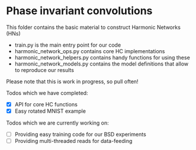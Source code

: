 # Phase invariant convolutions
This folder contains the basic material to construct Harmonic Networks (HNs)
* train.py is the main entry point for our code
* harmonic_network_ops.py contains core HC implementations
* harmonic_network_helpers.py contains handy functions for using these
* harmonic_network_models.py contains the model definitions that allow to reproduce our results

Please note that this is work in progress, so pull often!

Todos which we have completed:
- [x] API for core HC functions
- [x] Easy rotated MNIST example

Todos which we are currently working on:
- [ ] Providing easy training code for our BSD experiments
- [ ] Providing multi-threaded reads for data-feeding